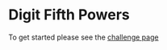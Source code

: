 # Digit Fifth Powers

To get started please see the [challenge page](https://projecteuler.net/problem=30)
